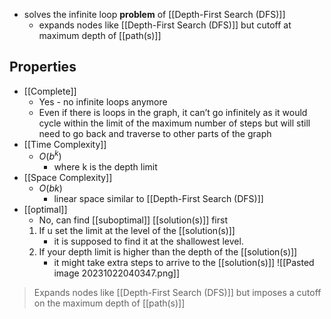 - solves the infinite loop **problem** of [[Depth-First Search (DFS)]]
	- expands nodes like [[Depth-First Search (DFS)]] but cutoff at maximum depth of [[path(s)]]

## Properties
- [[Complete]]
    - Yes - no infinite loops anymore
	- Even if there is loops in the graph, it can’t go infinitely as it would cycle within the limit of the maximum number of steps but will still need to go back and traverse to other parts of the graph
- [[Time Complexity]]
    - $O(b^k)$ 
	    - where k is the depth limit
- [[Space Complexity]]
    - $O(bk)$ 
	    - linear space similar to [[Depth-First Search (DFS)]]
- [[optimal]]
    - No, can find [[suboptimal]] [[solution(s)]] first
	1. If u set the limit at the level of the [[solution(s)]] 
		- it is supposed to find it at the shallowest level. 
	2. If your depth limit is higher than the depth of the [[solution(s)]]
		- it might take extra steps to arrive to the [[solution(s)]]
	![[Pasted image 20231022040347.png]]

>Expands nodes like [[Depth-First Search (DFS)]] but imposes a cutoff on the maximum depth of [[path(s)]]